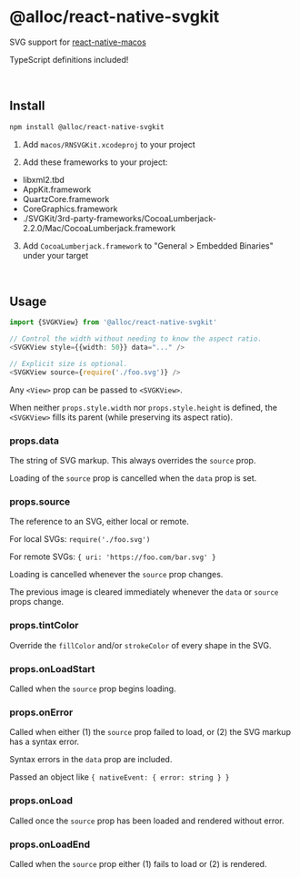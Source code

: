 # @alloc/react-native-svgkit

SVG support for [react-native-macos](https://github.com/ptmt/react-native-macos)

TypeScript definitions included!

&nbsp;

## Install

```sh
npm install @alloc/react-native-svgkit
```

1. Add `macos/RNSVGKit.xcodeproj` to your project

2. Add these frameworks to your project:
  - libxml2.tbd
  - AppKit.framework
  - QuartzCore.framework
  - CoreGraphics.framework
  - ./SVGKit/3rd-party-frameworks/CocoaLumberjack-2.2.0/Mac/CocoaLumberjack.framework

3. Add `CocoaLumberjack.framework` to "General > Embedded Binaries" under your target

&nbsp;

## Usage

```ts
import {SVGKView} from '@alloc/react-native-svgkit'

// Control the width without needing to know the aspect ratio.
<SVGKView style={{width: 50}} data="..." />

// Explicit size is optional.
<SVGKView source={require('./foo.svg')} />
```

Any `<View>` prop can be passed to `<SVGKView>`.

When neither `props.style.width` nor `props.style.height` is defined, the `<SVGKView>` fills its parent (while preserving its aspect ratio).

### props.data

The string of SVG markup. This always overrides the `source` prop.

Loading of the `source` prop is cancelled when the `data` prop is set.

### props.source

The reference to an SVG, either local or remote.

For local SVGs: `require('./foo.svg')`

For remote SVGs: `{ uri: 'https://foo.com/bar.svg' }`

Loading is cancelled whenever the `source` prop changes.

The previous image is cleared immediately whenever the `data` or `source` props change.

### props.tintColor

Override the `fillColor` and/or `strokeColor` of every shape in the SVG.

### props.onLoadStart

Called when the `source` prop begins loading.

### props.onError

Called when either (1) the `source` prop failed to load, or (2) the SVG markup has a syntax error.

Syntax errors in the `data` prop are included.

Passed an object like `{ nativeEvent: { error: string } }`

### props.onLoad

Called once the `source` prop has been loaded and rendered without error.

### props.onLoadEnd

Called when the `source` prop either (1) fails to load or (2) is rendered.
